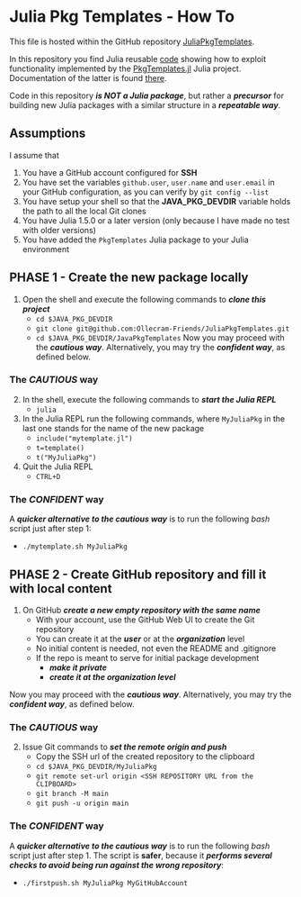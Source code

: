 # Julia Pkg Templates - How To

This file is hosted within the GitHub repository [JuliaPkgTemplates](https://github.com/Ollecram-Friends/JuliaPkgTemplates). 

In this repository you find Julia reusable [code](mytemplate.jl) showing how to exploit functionality implemented by the [PkgTemplates.jl](https://github.com/invenia/PkgTemplates.jl) Julia project. Documentation of the latter is found [there](https://invenia.github.io/PkgTemplates.jl/stable/). 

Code in this repository ***is NOT a Julia package***, but rather a ***precursor*** for building new Julia packages with a similar structure in a ***repeatable way***.

## Assumptions

I assume that  
1. You have a GitHub account configured for **SSH**
2. You have set the variables `github.user`, `user.name` and `user.email` in your GitHub configuration, as you can verify by `git config --list`  
3. You have setup your shell so that the **JAVA_PKG_DEVDIR** variable holds the path to all the local Git clones
4. You have Julia 1.5.0 or a later version (only because I have made no test with older versions)
5. You have added the `PkgTemplates` Julia package to your Julia environment

## PHASE 1 - Create the new package locally
1. Open the shell and execute the following commands to ***clone this project***
    - `cd $JAVA_PKG_DEVDIR`
    - `git clone git@github.com:Ollecram-Friends/JuliaPkgTemplates.git`
    - `cd $JAVA_PKG_DEVDIR/JavaPkgTemplates`
Now you may proceed with the ***cautious way***.  Alternatively, you may try the ***confident way***, as defined below.

### The *CAUTIOUS* way

2. In the shell, execute the following commands to ***start the Julia REPL***
    - `julia`
3. In the Julia REPL run the following commands, where `MyJuliaPkg` in the last one stands for the name of the new package
    - `include("mytemplate.jl")`
    - `t=template()`
    - `t("MyJuliaPkg")`
4. Quit the Julia REPL
    - `CTRL+D`

### The *CONFIDENT* way

A ***quicker alternative to the cautious way*** is to run the following *bash* script just after step 1:
- `./mytemplate.sh MyJuliaPkg`

## PHASE 2 - Create GitHub repository and fill it with local content

1. On GitHub ***create a new empty repository with the same name***
    - With your account, use the GitHub Web UI to create the Git repository
    - You can create it at the ***user*** or at the ***organization*** level 
    - No initial content is needed, not even the README and .gitignore
    - If the repo is meant to serve for initial package development
        - ***make it private***
        - ***create it at the organization level***  

Now you may proceed with the ***cautious way***.  Alternatively, you may try the ***confident way***, as defined below.

### The *CAUTIOUS* way

2. Issue Git commands to ***set the remote origin and push***
    - Copy the SSH url of the created repository to the clipboard
    - `cd $JAVA_PKG_DEVDIR/MyJuliaPkg`
    - `git remote set-url origin <SSH REPOSITORY URL from the CLIPBOARD>`
    - `git branch -M main`
    - `git push -u origin main`

### The *CONFIDENT* way

A ***quicker alternative to the cautious way*** is to run the following *bash* script just after step 1. The script  is **safer**, because it ***performs several checks to avoid being run against the wrong repository***:
- `./firstpush.sh MyJuliaPkg MyGitHubAccount`


